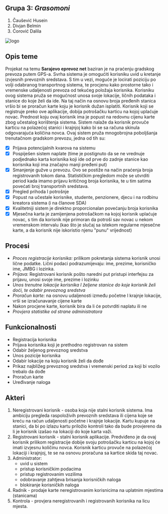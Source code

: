 ## Grupa 3: **_Grasomoni_**

1.	Čaušević Husein 
2.	Divjan Belmin 
3.	Ćorović Dalila

![logo](https://user-images.githubusercontent.com/37112792/37866324-837fa0fa-2f89-11e8-9c6c-929fa67b3118.jpg)


## Opis teme
Projekat na temu **Sarajevo eprevoz net** baziran je na praćenju gradskog prevoza putem GPS-a. Svrha sistema je omogućiti korisniku uvid u kretanje izvjesnih prevoznih sredstava. S tim u vezi, moguće je locirati poziciju po volji odabranog transportnog sistema, te procjenu kako prostorne tako i vremenske udaljenosti prevoza od tekućeg položaja korisnika. 
Korisniku ovog sistema pruža se mogućnost unosa svoje lokacije, ličnih podataka i stanice do koje želi da ide. Na taj način na osnovu broja pređenih stanica vršio bi se proračun karte koju je korisnik dužan isplatiti. 
Korisnik koji se registruje preko ove aplikacije, dobija potrošačku karticu na kojoj uplaćuje novac. Prednost koju ovaj korisnik ima je popust na redovnu cijenu karte zbog učestalog korištenja sistema. Sistem nalaže da korisnik provuče karticu na polazećoj stanici i krajnjoj kako bi se sa računa skinula odgovarajuća količina novca. 
Ovaj sistem pruža mnogobrojna poboljšanja trenutačnom gradskom prevozu, jedna od tih su:
- [x] Prijava potencijalnih kvarova na sistemu 
- [x] Pospiješen sistem naplate (time je postignuto da se ne vrednuje podjednako karta korisnika koji ide od prve do zadnje stanice kao korisnika koji ima značajno manji pređeni put)
- [x] Smanjenje gužve u prevozu. Ovo se postiže na način praćenja broja registrovanih tokom dana. Statističkim pregledom može se utvrditi period kada imamo prijavu kritičnog broja korisnika, te u tim satima povećati broj transportnih sredstava. 
- [x] Pregled prihoda I potrošnje
- [x] Popust na učestale korisnike, studente, penzionere, djecu i na rodbinu kreatora sistema (i na članove SDA)
- [x] Kvalitetniji sistem je direktno proporcionalan povećanju broja korisnika
- [x] Mjesečna karta je zamijenjena potrošačkom na kojoj korisnik uplaćuje novac, s tim da korisnik nije primoran da potroši sav novac u nekom vremenskom intervalu (kao što je slučaj sa istekom regularne mjesečne karte, a da korisnik nije iskoristio njenu "punu" vrijednost)

## Procesi 
-	_Proces registracije korisnika:_ prilikom pokretanja sistema korisnik unosi lične podatke. Lični podaci podrazumijevaju: ime, prezime, korisničko ime, JMBG i lozinka.
-	_Prijava:_ Registrovani korisnik pošto naredni put pristupi interfejsu za prijavu, unosi svoje ime, prezime i lozinku
-	_Unos trenutne lokacije korisnika I željene stanice do koje korisnik želi doći, te odabir prevoznog sredstva_
-	_Proračun karte:_ na osnovu udaljenosti između početne I krajnje lokacije, vrši se izračunavanje cijene karte 
-	Nakon procjene karte, korisnik bira da li će potvrditi naplatu ili ne
-   _Provjera statistike od strane administratora_

## Funkcionalnosti
-	Registracija korisnika
-   Prijava korisnika koji je prethodno registrovan na sistem
-	Odabir željenog prevoznog sredstva 
-   Unos pozicije korisnika
-	Odabir lokacije na koju korisnik želi da dođe
-	Prikaz najbližeg prevoznog sredstva i vremenski period za koji bi vozilo trebalo da dođe
-	Proračun karte 
-	Uređivanje naloga

## Akteri
1.	Neregistrovani korisnik - osoba koja nije stalni korisnik sistema. Ima ambiciju pregleda raspoloživih prevoznih sredstava ili cijena koje se kreću na račun udaljenosti početne i krajnje lokacije. Kartu kupuje na stanici, da bi po izlazu kartu priložio kontroli tako da bude provjereno da li je korisnik izašao na lokaciji do koje karta važi.
2.  Registrovani korisnik - stalni korisnik aplikacije. Predviđeno je da ovaj korisnik prilikom registracije dobije svoju potrošačku karticu na kojoj će imati izvjesnu količinu novca. Korisnik karticu provuče na polazećoj lokaciji i krajnjoj, te se na osnovu proračuna sa kartice skida taj novac.
3.	Administrator: 
    - uvid u sistem
    - pristup korisničkim podacima
    - pristup registrovanim vozilima
    - odobravanje zahtjeva brisanja korisničkih naloga
    - blokiranje korisničkih naloga
4. Radnik - prodaje karte neregistrovanim korisnicima na uplatnim mjestima (stanicama)
5. Kontrola - provjera neregistrovanih i registrovanih korisnika na licu mjesta.
    
